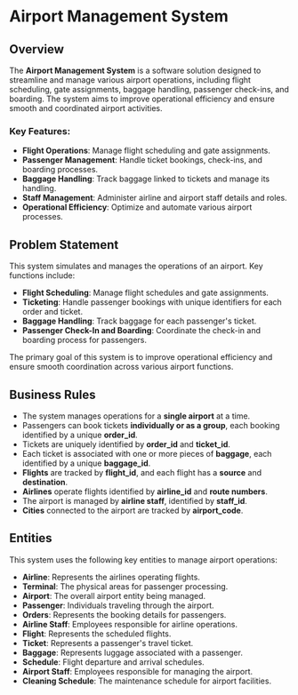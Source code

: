 # Airport Management System

## Overview

The **Airport Management System** is a software solution designed to streamline and manage various airport operations, including flight scheduling, gate assignments, baggage handling, passenger check-ins, and boarding. The system aims to improve operational efficiency and ensure smooth and coordinated airport activities.

### Key Features:
- **Flight Operations**: Manage flight scheduling and gate assignments.
- **Passenger Management**: Handle ticket bookings, check-ins, and boarding processes.
- **Baggage Handling**: Track baggage linked to tickets and manage its handling.
- **Staff Management**: Administer airline and airport staff details and roles.
- **Operational Efficiency**: Optimize and automate various airport processes.

## Problem Statement

This system simulates and manages the operations of an airport. Key functions include:
- **Flight Scheduling**: Manage flight schedules and gate assignments.
- **Ticketing**: Handle passenger bookings with unique identifiers for each order and ticket.
- **Baggage Handling**: Track baggage for each passenger's ticket.
- **Passenger Check-In and Boarding**: Coordinate the check-in and boarding process for passengers.

The primary goal of this system is to improve operational efficiency and ensure smooth coordination across various airport functions.

## Business Rules
- The system manages operations for a **single airport** at a time.
- Passengers can book tickets **individually or as a group**, each booking identified by a unique **order_id**.
- Tickets are uniquely identified by **order_id** and **ticket_id**.
- Each ticket is associated with one or more pieces of **baggage**, each identified by a unique **baggage_id**.
- **Flights** are tracked by **flight_id**, and each flight has a **source** and **destination**.
- **Airlines** operate flights identified by **airline_id** and **route numbers**.
- The airport is managed by **airline staff**, identified by **staff_id**.
- **Cities** connected to the airport are tracked by **airport_code**.

## Entities

This system uses the following key entities to manage airport operations:

- **Airline**: Represents the airlines operating flights.
- **Terminal**: The physical areas for passenger processing.
- **Airport**: The overall airport entity being managed.
- **Passenger**: Individuals traveling through the airport.
- **Orders**: Represents the booking details for passengers.
- **Airline Staff**: Employees responsible for airline operations.
- **Flight**: Represents the scheduled flights.
- **Ticket**: Represents a passenger's travel ticket.
- **Baggage**: Represents luggage associated with a passenger.
- **Schedule**: Flight departure and arrival schedules.
- **Airport Staff**: Employees responsible for managing the airport.
- **Cleaning Schedule**: The maintenance schedule for airport facilities.
